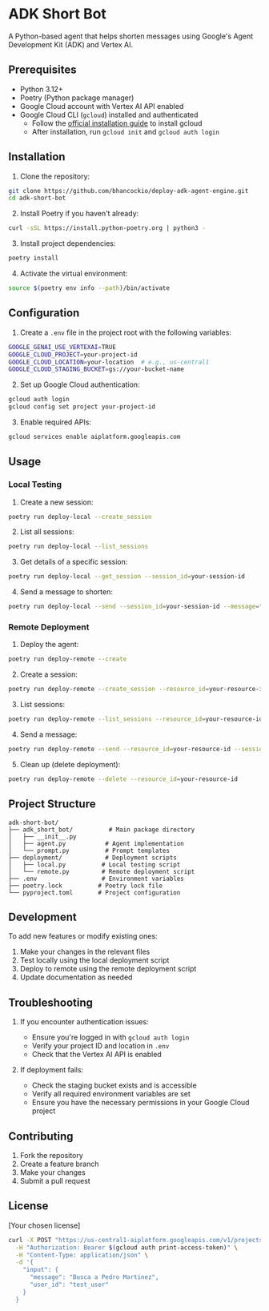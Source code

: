 # ADK Short Bot

A Python-based agent that helps shorten messages using Google's Agent Development Kit (ADK) and Vertex AI.

## Prerequisites

- Python 3.12+
- Poetry (Python package manager)
- Google Cloud account with Vertex AI API enabled
- Google Cloud CLI (`gcloud`) installed and authenticated
  - Follow the [official installation guide](https://cloud.google.com/sdk/docs/install) to install gcloud
  - After installation, run `gcloud init` and `gcloud auth login`

## Installation

1. Clone the repository:
```bash
git clone https://github.com/bhancockio/deploy-adk-agent-engine.git
cd adk-short-bot
```

2. Install Poetry if you haven't already:
```bash
curl -sSL https://install.python-poetry.org | python3 -
```

3. Install project dependencies:
```bash
poetry install
```

4. Activate the virtual environment:
```bash
source $(poetry env info --path)/bin/activate
```

## Configuration

1. Create a `.env` file in the project root with the following variables:
```bash
GOOGLE_GENAI_USE_VERTEXAI=TRUE
GOOGLE_CLOUD_PROJECT=your-project-id
GOOGLE_CLOUD_LOCATION=your-location  # e.g., us-central1
GOOGLE_CLOUD_STAGING_BUCKET=gs://your-bucket-name
```

2. Set up Google Cloud authentication:
```bash
gcloud auth login
gcloud config set project your-project-id
```

3. Enable required APIs:
```bash
gcloud services enable aiplatform.googleapis.com
```

## Usage

### Local Testing

1. Create a new session:
```bash
poetry run deploy-local --create_session
```

2. List all sessions:
```bash
poetry run deploy-local --list_sessions
```

3. Get details of a specific session:
```bash
poetry run deploy-local --get_session --session_id=your-session-id
```

4. Send a message to shorten:
```bash
poetry run deploy-local --send --session_id=your-session-id --message="Shorten this message: Hello, how are you doing today?"
```

### Remote Deployment

1. Deploy the agent:
```bash
poetry run deploy-remote --create
```

2. Create a session:
```bash
poetry run deploy-remote --create_session --resource_id=your-resource-id
```

3. List sessions:
```bash
poetry run deploy-remote --list_sessions --resource_id=your-resource-id
```

4. Send a message:
```bash
poetry run deploy-remote --send --resource_id=your-resource-id --session_id=your-session-id --message="Hello, how are you doing today? So far, I've made breakfast today, walkted dogs, and went to work."
```

5. Clean up (delete deployment):
```bash
poetry run deploy-remote --delete --resource_id=your-resource-id
```

## Project Structure

```
adk-short-bot/
├── adk_short_bot/          # Main package directory
│   ├── __init__.py
│   ├── agent.py           # Agent implementation
│   └── prompt.py          # Prompt templates
├── deployment/            # Deployment scripts
│   ├── local.py          # Local testing script
│   └── remote.py         # Remote deployment script
├── .env                  # Environment variables
├── poetry.lock          # Poetry lock file
└── pyproject.toml       # Project configuration
```

## Development

To add new features or modify existing ones:

1. Make your changes in the relevant files
2. Test locally using the local deployment script
3. Deploy to remote using the remote deployment script
4. Update documentation as needed

## Troubleshooting

1. If you encounter authentication issues:
   - Ensure you're logged in with `gcloud auth login`
   - Verify your project ID and location in `.env`
   - Check that the Vertex AI API is enabled

2. If deployment fails:
   - Check the staging bucket exists and is accessible
   - Verify all required environment variables are set
   - Ensure you have the necessary permissions in your Google Cloud project

## Contributing

1. Fork the repository
2. Create a feature branch
3. Make your changes
4. Submit a pull request

## License

[Your chosen license]

```bash
curl -X POST "https://us-central1-aiplatform.googleapis.com/v1/projects/sumy-464008/locations/us-central1/reasoningEngines/5508720380925181952:streamQuery" \
  -H "Authorization: Bearer $(gcloud auth print-access-token)" \
  -H "Content-Type: application/json" \
  -d '{
    "input": {
      "message": "Busca a Pedro Martinez",
      "user_id": "test_user"
    }
  }
```